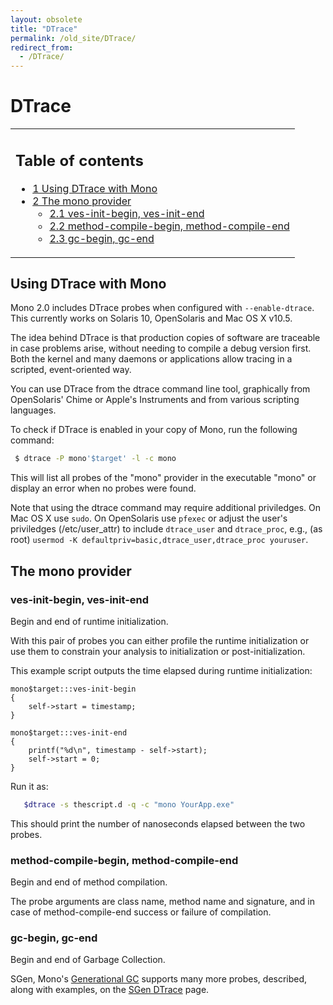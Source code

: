 ```yaml
---
layout: obsolete
title: "DTrace"
permalink: /old_site/DTrace/
redirect_from:
  - /DTrace/
---
```


DTrace
======

<table>
<col width="100%" />
<tbody>
<tr class="odd">
<td align="left"><h2>Table of contents</h2>
<ul>
<li><a href="#using-dtrace-with-mono">1 Using DTrace with Mono</a></li>
<li><a href="#the-mono-provider">2 The mono provider</a>
<ul>
<li><a href="#ves-init-begin-ves-init-end">2.1 ves-init-begin, ves-init-end</a></li>
<li><a href="#method-compile-begin-method-compile-end">2.2 method-compile-begin, method-compile-end</a></li>
<li><a href="#gc-begin-gc-end">2.3 gc-begin, gc-end</a></li>
</ul></li>
</ul></td>
</tr>
</tbody>
</table>

Using DTrace with Mono
----------------------

Mono 2.0 includes DTrace probes when configured with `--enable-dtrace`. This currently works on Solaris 10, OpenSolaris and Mac OS X v10.5.

The idea behind DTrace is that production copies of software are traceable in case problems arise, without needing to compile a debug version first. Both the kernel and many daemons or applications allow tracing in a scripted, event-oriented way.

You can use DTrace from the dtrace command line tool, graphically from OpenSolaris' Chime or Apple's Instruments and from various scripting languages.

To check if DTrace is enabled in your copy of Mono, run the following command:

``` bash
 $ dtrace -P mono'$target' -l -c mono
```

This will list all probes of the "mono" provider in the executable "mono" or display an error when no probes were found.

Note that using the dtrace command may require additional priviledges. On Mac OS X use `sudo`. On OpenSolaris use `pfexec` or adjust the user's priviledges (/etc/user\_attr) to include `dtrace_user` and `dtrace_proc`, e.g., (as root) `usermod -K defaultpriv=basic,dtrace_user,dtrace_proc youruser`.

The mono provider
-----------------

### ves-init-begin, ves-init-end

Begin and end of runtime initialization.

With this pair of probes you can either profile the runtime initialization or use them to constrain your analysis to initialization or post-initialization.

This example script outputs the time elapsed during runtime initialization:

    mono$target:::ves-init-begin
    {
        self->start = timestamp;
    }

    mono$target:::ves-init-end
    {
        printf("%d\n", timestamp - self->start);
        self->start = 0;
    }

Run it as:

``` bash
   $dtrace -s thescript.d -q -c "mono YourApp.exe"
```

This should print the number of nanoseconds elapsed between the two probes.

### method-compile-begin, method-compile-end

Begin and end of method compilation.

The probe arguments are class name, method name and signature, and in case of method-compile-end success or failure of compilation.

### gc-begin, gc-end

Begin and end of Garbage Collection.

SGen, Mono's [Generational GC]({{site.github.url}}/old_site/Generational_GC "Generational GC") supports many more probes, described, along with examples, on the [SGen DTrace]({{site.github.url}}/old_site/SGen_DTrace "SGen DTrace") page.

